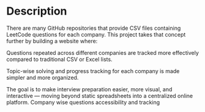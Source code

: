 # Description

There are many GitHub repositories that provide CSV files containing LeetCode questions for each company. This project takes that concept further by building a website where:

Questions repeated across different companies are tracked more effectively compared to traditional CSV or Excel lists.

Topic-wise solving and progress tracking for each company is made simpler and more organized.

The goal is to make interview preparation easier, more visual, and interactive — moving beyond static spreadsheets into a centralized online platform.
Company wise questions accessibility and tracking
